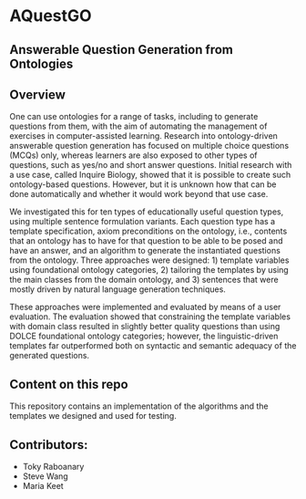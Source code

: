 # AQuestGO
## Answerable Question Generation from Ontologies 
 
 ## Overview
One can use ontologies for a range of tasks, including to generate questions from them, with the aim of automating the management of exercises in computer-assisted learning. Research into ontology-driven answerable question generation has focused on multiple choice questions (MCQs) only, whereas learners are also exposed to other types of questions, such as yes/no and short answer questions. Initial research with a use case, called Inquire Biology, showed that it is possible to create such ontology-based questions. However, but it is unknown how that can be done automatically and whether it would work beyond that use case. 

We investigated this for ten types of educationally useful question types, using multiple sentence formulation variants. Each question type has a template specification, axiom preconditions on the ontology, i.e., contents that an ontology has to have for that question to be able to be posed and have an answer, and an algorithm to generate the instantiated questions from the ontology. 
Three approaches were designed: 1) template variables using foundational ontology categories, 2) tailoring the templates by using the main classes from the domain ontology, and 3) sentences that were mostly driven by natural language generation techniques. 

These approaches were implemented and evaluated by means of a user evaluation. The evaluation showed that constraining the template variables with domain class resulted in slightly better quality questions than using DOLCE foundational ontology categories; however, the linguistic-driven templates far outperformed both on syntactic and semantic adequacy of the generated questions.

## Content on this repo

This repository contains an implementation of the algorithms and the templates we designed and used for testing.

## Contributors:
- Toky Raboanary
- Steve Wang
- Maria Keet

